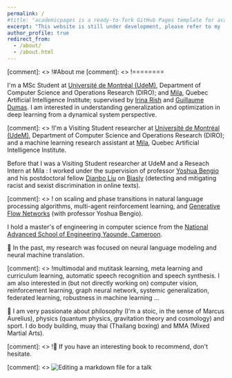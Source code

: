```yaml
---
permalink: /
#title: "academicpages is a ready-to-fork GitHub Pages template for academic personal websites"
excerpt: "This website is still under development, please refer to my [CV](https://drive.google.com/file/d/12JKD9rXqWgb5lvdUH_phhRjg37r4Vnf9/view?usp=sharing) for more information about me"
author_profile: true
redirect_from: 
  - /about/
  - /about.html
---
```


[comment]: <> !#About me
[comment]: <> !========

I'm a MSc Student at [Université de Montréal (UdeM)](https://www.umontreal.ca/), Department of Computer Science and Operations Research (DIRO); and  [Mila](https://mila.quebec/), Quebec Artificial Intelligence Institute; supervised by [Irina Rish](https://irina-rish.com/) and [Guillaume Dumas](http://www.extrospection.eu/). I am interested in understanding generalization and optimization in deep learning from a dynamical system perspective.

[comment]: <> !I'm a Visiting Student researcher at [Université de Montréal (UdeM)](https://www.umontreal.ca/), Department of Computer Science and Operations Research (DIRO); and a machine learning research assistant at [Mila](https://mila.quebec/), Quebec Artificial Intelligence Institute. 

Before that I was a Visiting Student researcher at UdeM and a Reseach Intern at Mila : I worked under the supervision of professor [Yoshua Bengio](https://yoshuabengio.org/en/) and his postdoctoral fellow [Dianbo Liu](https://scholar.google.com/citations?user=kGSzBpMAAAAJ&hl=en) on [Biasly](https://mila.quebec/projet/biasly/) (detecting and mitigating racist and sexist discrimination in online texts).

[comment]: <> ! on  scaling and phase transitions in natural language processing algorithms, multi-agent reinforcement learning, and [Generative Flow Networks](https://arxiv.org/abs/2111.09266) (with professor Yoshua Bengio). 

I hold a master's of engineering in computer science from the [National Advanced School of Engineering Yaounde, Cameroon](https://polytechnique.cm/).

🔭 In the past, my research was focused on neural language modeling and neural machine translation. 

[comment]: <> !multimodal and mutitask learning, meta learning and curriculum learning, automatic speech recognition and speech synthesis. I am also interested in (but not directly working on) computer vision, reinforcement learning, graph neural network, systemic generalization, federated learning, robustness in machine learning ...

🌱 I am very passionate about philosophy (I'm a stoic, in the sense of Marcus Aurelius), physics (quantum physics, gravitation theory and cosmology) and sport. I do body building, muay thai (Thailang boxing) and MMA (Mixed Martial Arts).

[comment]: <> !💬 If you have an interesting book to recommend, don't hesitate.


[comment]: <> ![Editing a markdown file for a talk](/images/editing-talk.png)

